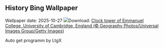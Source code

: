 ## History Bing Wallpaper
Wallpaper date: 2025-10-27
![](https://www.bing.com/th?id=OHR.DSTEnds2025_EN-GB3762675856_UHD.jpg&w=1000)Download: [Clock tower of Emmanuel College, University of Cambridge, England (© Geography Photos/Universal Images Group/Getty Images)](https://www.bing.com/th?id=OHR.DSTEnds2025_EN-GB3762675856_UHD.jpg)

Auto get programm by LtgX

